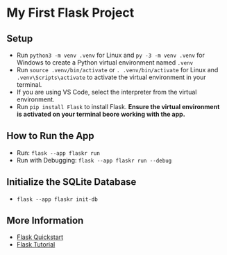 # My First Flask Project

## Setup

- Run `python3 -m venv .venv` for Linux and `py -3 -m venv .venv` for Windows to create a Python virtual environment named `.venv`
- Run `source .venv/bin/activate` or `. .venv/bin/activate` for Linux and `.venv\Scripts\activate` to activate the virtual environment in your terminal.
- If you are using VS Code, select the interpreter from the virtual environment.
- Run `pip install Flask` to install Flask. **Ensure the virtual environment is activated on your terminal beore working with the app.**

## How to Run the App

- Run: `flask --app flaskr run`
- Run with Debugging: `flask --app flaskr run --debug`

## Initialize the SQLite Database

- `flask --app flaskr init-db`

## More Information

- [Flask Quickstart](https://flask.palletsprojects.com/en/stable/quickstart/)
- [Flask Tutorial](https://flask.palletsprojects.com/en/stable/tutorial/)